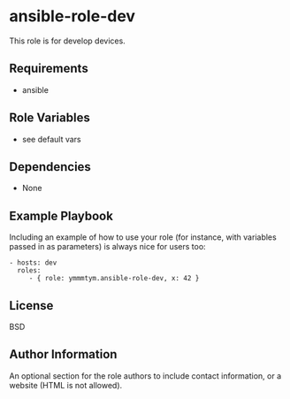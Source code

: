 ansible-role-dev
=========

This role is for develop devices.

Requirements
------------

- ansible

Role Variables
--------------

- see default vars

Dependencies
------------

- None

Example Playbook
----------------

Including an example of how to use your role (for instance, with variables passed in as parameters) is always nice for users too:

    - hosts: dev
      roles:
         - { role: ymmmtym.ansible-role-dev, x: 42 }

License
-------

BSD

Author Information
------------------

An optional section for the role authors to include contact information, or a website (HTML is not allowed).
